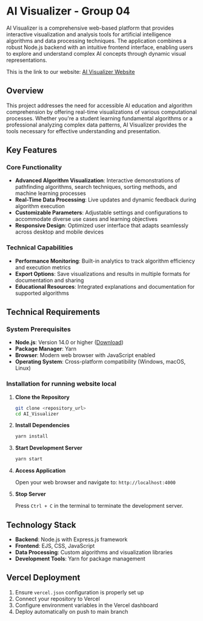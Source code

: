 # AI Visualizer - Group 04

AI Visualizer is a comprehensive web-based platform that provides interactive visualization and analysis tools for artificial intelligence algorithms and data processing techniques. The application combines a robust Node.js backend with an intuitive frontend interface, enabling users to explore and understand complex AI concepts through dynamic visual representations.

This is the link to our website: [AI Visualizer Website](https://ai-visualizer-gamma.vercel.app/)

## Overview

This project addresses the need for accessible AI education and algorithm comprehension by offering real-time visualizations of various computational processes. Whether you're a student learning fundamental algorithms or a professional analyzing complex data patterns, AI Visualizer provides the tools necessary for effective understanding and presentation.

## Key Features

### Core Functionality
- **Advanced Algorithm Visualization**: Interactive demonstrations of pathfinding algorithms, search techniques, sorting methods, and machine learning processes
- **Real-Time Data Processing**: Live updates and dynamic feedback during algorithm execution
- **Customizable Parameters**: Adjustable settings and configurations to accommodate diverse use cases and learning objectives
- **Responsive Design**: Optimized user interface that adapts seamlessly across desktop and mobile devices

### Technical Capabilities
- **Performance Monitoring**: Built-in analytics to track algorithm efficiency and execution metrics
- **Export Options**: Save visualizations and results in multiple formats for documentation and sharing
- **Educational Resources**: Integrated explanations and documentation for supported algorithms

## Technical Requirements

### System Prerequisites
- **Node.js**: Version 14.0 or higher ([Download](https://nodejs.org/))
- **Package Manager**: Yarn 
- **Browser**: Modern web browser with JavaScript enabled
- **Operating System**: Cross-platform compatibility (Windows, macOS, Linux)

### Installation for running website local

1. **Clone the Repository**
   ```bash
   git clone <repository_url>
   cd AI_Visualizer
   ```

2. **Install Dependencies**
   ```bash
   yarn install
   ```

3. **Start Development Server**
   ```bash
   yarn start
   ```

4. **Access Application**
   
   Open your web browser and navigate to: `http://localhost:4000`

5. **Stop Server**
   
   Press `Ctrl + C` in the terminal to terminate the development server.

## Technology Stack
- **Backend**: Node.js with Express.js framework
- **Frontend**: EJS, CSS, JavaScript
- **Data Processing**: Custom algorithms and visualization libraries
- **Development Tools**: Yarn for package management

## Vercel Deployment
1. Ensure `vercel.json` configuration is properly set up
2. Connect your repository to Vercel
3. Configure environment variables in the Vercel dashboard
4. Deploy automatically on push to main branch

